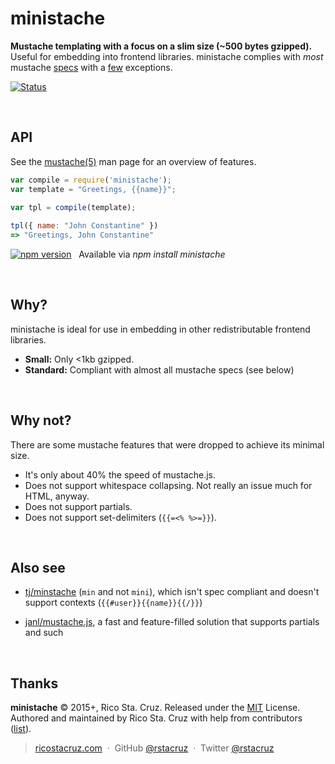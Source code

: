 # ministache

**Mustache templating with a focus on a slim size (~500 bytes gzipped).**
Useful for embedding into frontend libraries. ministache complies with *most*
mustache [specs] with a [few](#why-not) exceptions.

[![Status](http://img.shields.io/travis/rstacruz/REPO/master.svg?style=flat)](https://travis-ci.org/rstacruz/REPO "See test builds")

<br>

## API

See the [mustache(5)](http://mustache.github.io/mustache.5.html) man page for
an overview of features.

```js
var compile = require('ministache');
var template = "Greetings, {{name}}";

var tpl = compile(template);
  
tpl({ name: "John Constantine" })
=> "Greetings, John Constantine"
```

[![npm version](http://img.shields.io/npm/v/ministache.svg?style=flat)](https://npmjs.org/package/ministache "View this project on npm")
&nbsp; Available via *npm install ministache*

<br>

## Why?

ministache is ideal for use in embedding in other redistributable frontend
libraries.

* __Small:__ Only <1kb gzipped.
* __Standard:__ Compliant with almost all mustache specs (see below)

<br>

## Why not?

There are some mustache features that were dropped to achieve its minimal size.

* It's only about 40% the speed of mustache.js.
* Does not support whitespace collapsing. Not really an issue much for HTML, anyway.
* Does not support partials.
* Does not support set-delimiters (`{{=<% %>=}}`).

<br>

## Also see

* [tj/minstache](https://github.com/visionmedia/minstache) (`min` and not `mini`), which isn't spec compliant and doesn't support contexts (`{{#user}}{{name}}{{/}}`)

* [janl/mustache.js](https://github.com/janl/mustache.js), a fast and feature-filled solution that supports partials and such

[specs]: https://github.com/mustache/spec

<br>

## Thanks

**ministache** © 2015+, Rico Sta. Cruz. Released under the [MIT] License.<br>
Authored and maintained by Rico Sta. Cruz with help from contributors ([list][contributors]).

> [ricostacruz.com](http://ricostacruz.com) &nbsp;&middot;&nbsp;
> GitHub [@rstacruz](https://github.com/rstacruz) &nbsp;&middot;&nbsp;
> Twitter [@rstacruz](https://twitter.com/rstacruz)

[MIT]: http://mit-license.org/
[contributors]: http://github.com/rstacruz/ministache/contributors
